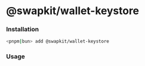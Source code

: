 # @swapkit/wallet-keystore

### **Installation**

```bash
<pnpm|bun> add @swapkit/wallet-keystore
```

### Usage
